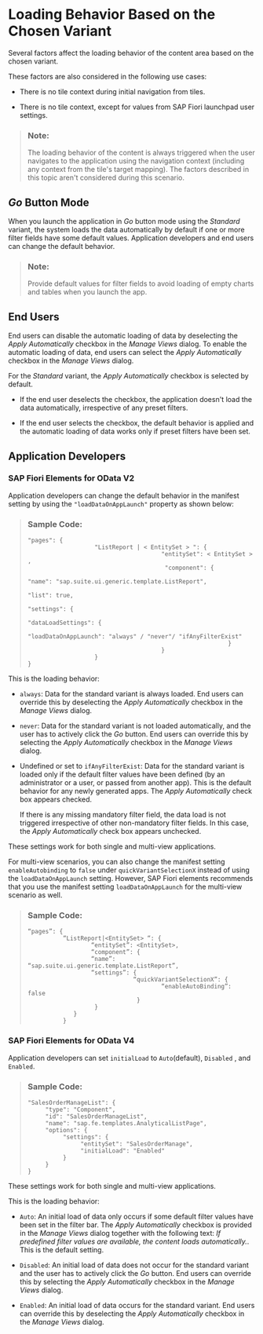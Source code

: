 <!-- loio9f4e1192f1384b85bc160288e17f69c4 -->

# Loading Behavior Based on the Chosen Variant

Several factors affect the loading behavior of the content area based on the chosen variant.

These factors are also considered in the following use cases:

-   There is no tile context during initial navigation from tiles.

-   There is no tile context, except for values from SAP Fiori launchpad user settings.


> ### Note:  
> The loading behavior of the content is always triggered when the user navigates to the application using the navigation context \(including any context from the tile's target mapping\). The factors described in this topic aren't considered during this scenario.



<a name="loio9f4e1192f1384b85bc160288e17f69c4__section_g4c_tyf_mqb"/>

## *Go* Button Mode

When you launch the application in *Go* button mode using the *Standard* variant, the system loads the data automatically by default if one or more filter fields have some default values. Application developers and end users can change the default behavior.

> ### Note:  
> Provide default values for filter fields to avoid loading of empty charts and tables when you launch the app.



<a name="loio9f4e1192f1384b85bc160288e17f69c4__section_jyq_4cg_mqb"/>

## End Users

End users can disable the automatic loading of data by deselecting the *Apply Automatically* checkbox in the *Manage Views* dialog. To enable the automatic loading of data, end users can select the *Apply Automatically* checkbox in the *Manage Views* dialog.

For the *Standard* variant, the *Apply Automatically* checkbox is selected by default.

-   If the end user deselects the checkbox, the application doesn't load the data automatically, irrespective of any preset filters.

-   If the end user selects the checkbox, the default behavior is applied and the automatic loading of data works only if preset filters have been set.




<a name="loio9f4e1192f1384b85bc160288e17f69c4__section_ldv_qcg_mqb"/>

## Application Developers



### SAP Fiori Elements for OData V2

Application developers can change the default behavior in the manifest setting by using the `"loadDataOnAppLaunch"` property as shown below:

> ### Sample Code:  
> ```
> "pages": {
>                    "ListReport | < EntitySet > ": {
>                                       "entitySet": < EntitySet > ,
>                                        "component": {
>                                                             "name": "sap.suite.ui.generic.template.ListReport",
>                                                             "list": true,
>                                                              "settings": {
>                                                                               "dataLoadSettings": {
>                                                                             "loadDataOnAppLaunch": "always" / "never"/ "ifAnyFilterExist"
>                                                          }
>                                       }
>                    }
> }
> 
> ```

This is the loading behavior:

-   `always`: Data for the standard variant is always loaded. End users can override this by deselecting the *Apply Automatically* checkbox in the *Manage Views* dialog.

-    `never`: Data for the standard variant is not loaded automatically, and the user has to actively click the *Go* button. End users can override this by selecting the *Apply Automatically* checkbox in the *Manage Views* dialog.

-   Undefined or set to `ifAnyFilterExist`: Data for the standard variant is loaded only if the default filter values have been defined \(by an administrator or a user, or passed from another app\). This is the default behavior for any newly generated apps. The *Apply Automatically* check box appears checked.

    If there is any missing mandatory filter field, the data load is not triggered irrespective of other non-mandatory filter fields. In this case, the *Apply Automatically* check box appears unchecked.


These settings work for both single and multi-view applications.

For multi-view scenarios, you can also change the manifest setting `enableAutobinding` to `false` under `quickVariantSelectionX` instead of using the `loadDataOnAppLaunch` setting. However, SAP Fiori elements recommends that you use the manifest setting `loadDataOnAppLaunch` for the multi-view scenario as well.

> ### Sample Code:  
> ```
> “pages”: {
>           “ListReport|<EntitySet> “: {
>                   “entitySet”: <EntitySet>,
>                   “component”: {
>                   “name”: “sap.suite.ui.generic.template.ListReport”,
>                   “settings”: {
>                               “quickVariantSelectionX”: {
>                                       “enableAutoBinding”:  false
>                                }
>                    }
>              }
>           }
> 
> ```



### SAP Fiori Elements for OData V4

Application developers can set `initialLoad` to `Auto`\(default\), `Disabled` , and `Enabled`.

> ### Sample Code:  
> ```
> "SalesOrderManageList": {
>      "type": "Component",
>      "id": "SalesOrderManageList",
>      "name": "sap.fe.templates.AnalyticalListPage",
>      "options": {
>           "settings": {
>                "entitySet": "SalesOrderManage",
>                "initialLoad": "Enabled"
>           }
>      }
> }
> ```

These settings work for both single and multi-view applications.

This is the loading behavior:

-   `Auto`: An initial load of data only occurs if some default filter values have been set in the filter bar. The *Apply Automatically* checkbox is provided in the *Manage Views* dialog together with the following text: *If predefined filter values are available, the content loads automatically.*. This is the default setting.

-    `Disabled`: An initial load of data does not occur for the standard variant and the user has to actively click the *Go* button. End users can override this by selecting the *Apply Automatically* checkbox in the *Manage Views* dialog.

-   `Enabled`: An initial load of data occurs for the standard variant. End users can override this by deselecting the *Apply Automatically* checkbox in the *Manage Views* dialog.



